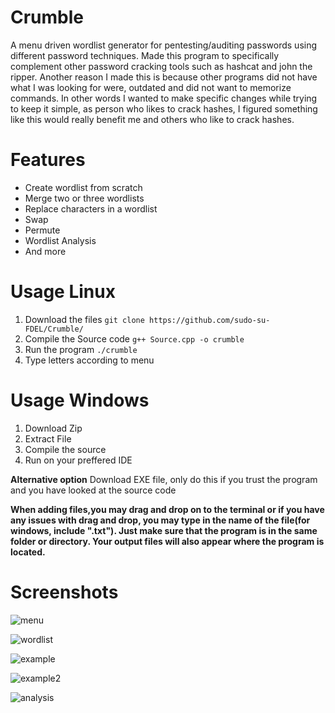 
# Crumble 

A menu driven wordlist generator for pentesting/auditing passwords using different password techniques.
Made this program to specifically complement other password cracking tools such as hashcat and john the ripper.
Another reason I made this is because other programs did not have what I was looking for were, outdated and did not want to memorize commands.
In other words I wanted to make specific changes while trying to keep it simple, as person who likes to crack hashes, I figured something like this would really benefit me and others who like to crack hashes.

# Features


* Create wordlist from scratch
* Merge two or three wordlists
* Replace characters in a wordlist
* Swap 
* Permute
* Wordlist Analysis
* And more


# Usage Linux
1. Download the files `git clone https://github.com/sudo-su-FDEL/Crumble/`
2. Compile the Source code `g++ Source.cpp -o crumble`
3. Run the program `./crumble`
4. Type letters according to menu

# Usage Windows
1. Download Zip
2. Extract File
3. Compile the source
4. Run on your preffered IDE

**Alternative option**
Download EXE file, only do this if you trust the program and you have looked at the source code



**When adding files,you may drag and drop on to the terminal or if you have any issues with drag and drop, you may type in the name of the file(for windows, include ".txt"). Just make sure that the program is in the same folder or directory. Your output files will also appear where the program is located.**

# Screenshots
![menu](https://user-images.githubusercontent.com/58496330/130493026-4e27c4b2-a72c-46a1-b248-caa9a9c6d563.PNG)

![wordlist](https://user-images.githubusercontent.com/58496330/130493052-d0e4c59e-51fb-4885-8da1-c6b24abc764a.PNG)

![example](https://user-images.githubusercontent.com/58496330/130493069-3dd421a0-3a53-473c-9ff8-2679b8d8a8a4.PNG)

![example2](https://user-images.githubusercontent.com/58496330/130493081-fcf2c8e4-9fc9-43ce-be8c-bbc4ea8ecb57.PNG)

![analysis](https://user-images.githubusercontent.com/58496330/130493095-5febe1d8-6266-4208-b968-908af66944f0.PNG)
